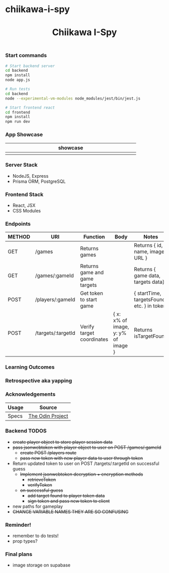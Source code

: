 # chiikawa-i-spy

<h1 align="center">Chiikawa I-Spy</h1>
<h3 align="center"></h3>
<p align="center">
    <img align="center" width="500px" >
</p>

### Start commands

```bash
# Start backend server
cd backend
npm install
node app.js

# Run tests
cd backend
node --experimental-vm-modules node_modules/jest/bin/jest.js
```

```bash
# Start frontend react
cd frontend
npm install
npm run dev
```

### App Showcase

| showcase            |
| ------------------- |
| <img width="400px"> |

### Server Stack

-   NodeJS, Express
-   Prisma ORM, PostgreSQL

### Frontend Stack

-   React, JSX
-   CSS Modules

### Endpoints

| METHOD | URI                | Function                      | Body                               | Notes                                      |
| ------ | ------------------ | ----------------------------- | ---------------------------------- | ------------------------------------------ |
| GET    | /games             | Returns games                 |                                    | Returns { id, name, image URL }            |
| GET    | /games/:gameId     | Returns game and game targets |                                    | Returns { game data, targets data}         |
| POST   | /players/:gameId   | Get token to start game       |                                    | { startTime, targetsFound, etc. } in token |
| POST   | /targets/:targetId | Verify target coordinates     | { x: x% of image, y: y% of image } | Returns isTargetFound                      |

### Learning Outcomes

### Retrospective aka yapping

### Acknowledgements

| Usage | Source                                                                                              |
| ----- | --------------------------------------------------------------------------------------------------- |
| Specs | [The Odin Project](https://www.theodinproject.com/lessons/nodejs-where-s-waldo-a-photo-tagging-app) |

### Backend TODOS

-   ~~create player object to store player session data~~
-   ~~pass jsonwebtoken with player object to user on POST /games/:gameId~~
    -   ~~create POST /players route~~
    -   ~~pass new token with new player data to user through token~~
-   Return updated token to user on POST /targets/:targetId on successful guess
    -   ~~Implement jsonwebtoken decryption + encryption methods~~
        -   ~~retrieveToken~~
        -   ~~verifyToken~~
    -   ~~on successful guess~~
        -   ~~add target found to player token data~~
        -   ~~sign token and pass new token to client~~
-   new paths for gameplay
-   ~~CHANGE VARIABLE NAMES THEY ARE SO CONFUSING~~

### Reminder!

-   remember to do tests!
-   prop types?

### Final plans

-   image storage on supabase
